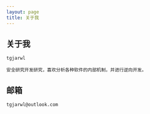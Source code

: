 ```yaml
---
layout: page
title: 关于我 
---
```


## 关于我
```
tgjarwl

安全研究开发研究，喜欢分析各种软件的内部机制，并进行逆向开发。

```
## 邮箱
```
tgjarwl@outlook.com
```



